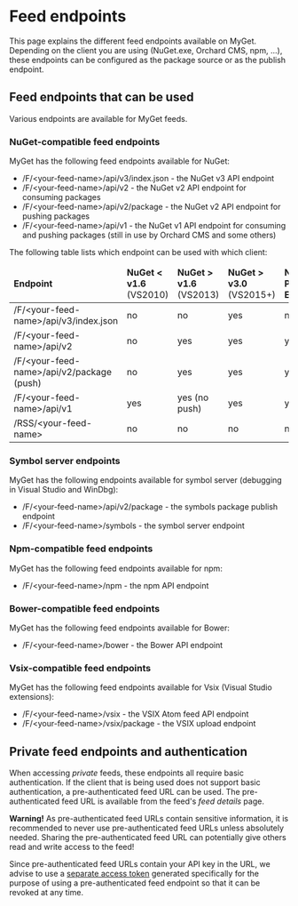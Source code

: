 # Feed endpoints

This page explains the different feed endpoints available on MyGet. Depending on the client you are using (NuGet.exe, Orchard CMS, npm, ...), these endpoints can be configured as the package source or as the publish endpoint.

## Feed endpoints that can be used

Various endpoints are available for MyGet feeds.

### NuGet-compatible feed endpoints

MyGet has the following feed endpoints available for NuGet:

* /F/&lt;your-feed-name&gt;/api/v3/index.json - the NuGet v3 API endpoint
* /F/&lt;your-feed-name&gt;/api/v2 - the NuGet v2 API endpoint for consuming packages
* /F/&lt;your-feed-name&gt;/api/v2/package - the NuGet v2 API endpoint for pushing packages
* /F/&lt;your-feed-name&gt;/api/v1 - the NuGet v1 API endpoint for consuming and pushing packages (still in use by Orchard CMS and some others)

The following table lists which endpoint can be used with which client:

<table class="table table-condensed">
    <thead>
        <tr>
            <td><strong>Endpoint</strong></td>
            <td><strong>NuGet &lt; v1.6</strong><br />(VS2010)</td>
            <td><strong>NuGet &gt; v1.6</strong><br />(VS2013)</td>
            <td><strong>NuGet &gt; v3.0</strong><br />(VS2015+)</td>
            <td><strong>NuGet Package Explorer</strong></td>
            <td><strong>Orchard CMS</strong></td>
            <td><strong>Chocolatey / OneGet</strong></td>
            <td><strong>Web browser</strong></td>
        </tr>
    </thead>
    <tbody>
        <tr>
            <td>/F/&lt;your-feed-name&gt;/api/v3/index.json</td>
            <td>no</td>
            <td>no</td>
            <td>yes</td>
            <td>no</td>
            <td>no</td>
            <td>no</td>
            <td>yes</td>
		</tr>
        <tr>
            <td>/F/&lt;your-feed-name&gt;/api/v2</td>
            <td>no</td>
            <td>yes</td>
            <td>yes</td>
            <td>yes</td>
            <td>no</td>
            <td>yes</td>
            <td>yes</td>
		</tr>
        <tr>
            <td>/F/&lt;your-feed-name&gt;/api/v2/package (push)</td>
            <td>no</td>
            <td>yes</td>
            <td>yes</td>
            <td>yes</td>
            <td>no</td>
            <td>yes</td>
            <td>no</td>
		</tr>
        <tr>
            <td>/F/&lt;your-feed-name&gt;/api/v1</td>
            <td>yes</td>
            <td>yes (no push)</td>
            <td>yes</td>
            <td>yes</td>
            <td>yes</td>
            <td>yes</td>
            <td>yes</td>
		</tr>
        <tr>
            <td>/RSS/&lt;your-feed-name&gt;</td>
            <td>no</td>
            <td>no</td>
            <td>no</td>
            <td>no</td>
            <td>no</td>
            <td>no</td>
            <td>yes</td>
		</tr>
    </tbody>
</table>

### Symbol server endpoints

MyGet has the following endpoints available for symbol server (debugging in Visual Studio and WinDbg):

* /F/&lt;your-feed-name&gt;/api/v2/package - the symbols package publish endpoint
* /F/&lt;your-feed-name&gt;/symbols - the symbol server endpoint

### Npm-compatible feed endpoints

MyGet has the following feed endpoints available for npm:

* /F/&lt;your-feed-name&gt;/npm - the npm API endpoint

### Bower-compatible feed endpoints

MyGet has the following feed endpoints available for Bower:

* /F/&lt;your-feed-name&gt;/bower - the Bower API endpoint

### Vsix-compatible feed endpoints

MyGet has the following feed endpoints available for Vsix (Visual Studio extensions):

* /F/&lt;your-feed-name&gt;/vsix - the VSIX Atom feed API endpoint
* /F/&lt;your-feed-name&gt;/vsix/package - the VSIX upload endpoint

## Private feed endpoints and authentication

When accessing *private* feeds, these endpoints all require basic authentication. If the client that is being used does not support basic authentication, a pre-authenticated feed URL can be used. The pre-authenticated feed URL is available from the feed's *feed details* page.

<p class="alert alert-danger">
    <strong>Warning!</strong> As pre-authenticated feed URLs contain sensitive information, it is recommended to never use pre-authenticated feed URLs unless absolutely needed. Sharing the pre-authenticated feed URL can potentially give others read and write access to the feed!
</p>

Since pre-authenticated feed URLs contain your API key in the URL, we advise to use a <a href="https://www.myget.org/profile/Me#!/AccessTokens">separate access token</a> generated specifically for the purpose of using a pre-authenticated feed endpoint so that it can be revoked at any time.
